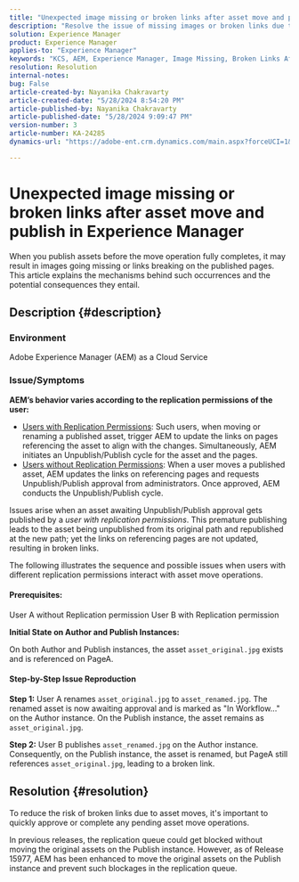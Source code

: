 ```yaml
---
title: "Unexpected image missing or broken links after asset move and publish in Experience Manager"
description: "Resolve the issue of missing images or broken links due to asset moves in Experience Manager."
solution: Experience Manager
product: Experience Manager
applies-to: "Experience Manager"
keywords: "KCS, AEM, Experience Manager, Image Missing, Broken Links After Asset Move and Publish"
resolution: Resolution
internal-notes: 
bug: False
article-created-by: Nayanika Chakravarty
article-created-date: "5/28/2024 8:54:20 PM"
article-published-by: Nayanika Chakravarty
article-published-date: "5/28/2024 9:09:47 PM"
version-number: 3
article-number: KA-24285
dynamics-url: "https://adobe-ent.crm.dynamics.com/main.aspx?forceUCI=1&pagetype=entityrecord&etn=knowledgearticle&id=dd4ace71-341d-ef11-840a-000d3a372703"

---
```

# Unexpected image missing or broken links after asset move and publish in Experience Manager


When you publish assets before the move operation fully completes, it may result in images going missing or links breaking on the published pages. This article explains the mechanisms behind such occurrences and the potential consequences they entail.

## Description {#description}


### <b>Environment</b>

Adobe Experience Manager (AEM) as a Cloud Service

### Issue/Symptoms

<b>AEM’s behavior varies according to the replication permissions of the user:</b>

- <u>Users with Replication Permissions</u>: Such users, when moving or renaming a published asset, trigger AEM to update the links on pages referencing the asset to align with the changes. Simultaneously, AEM initiates an Unpublish/Publish cycle for the asset and the pages.
- <u>Users without Replication Permissions</u>: When a user moves a published asset, AEM updates the links on referencing pages and requests Unpublish/Publish approval from administrators. Once approved, AEM conducts the Unpublish/Publish cycle.


Issues arise when an asset awaiting Unpublish/Publish approval gets published by a *user with replication permissions*. This premature publishing leads to the asset being unpublished from its original path and republished at the new path; yet the links on referencing pages are not updated, resulting in broken links.

The following illustrates the sequence and possible issues when users with different replication permissions interact with asset move operations.

#### <b>Prerequisites:</b>

User A without Replication permission
 User B with Replication permission

<b>Initial State on Author and Publish Instances:</b>

On both Author and Publish instances, the asset `asset_original.jpg` exists and is referenced on PageA.

#### <b>Step-by-Step Issue Reproduction</b>

<b>Step 1:</b> User A renames `asset_original.jpg` to `asset_renamed.jpg`. The renamed asset is now awaiting approval and is marked as "In Workflow..." on the Author instance. On the Publish instance, the asset remains as `asset_original.jpg`.

<b>Step 2:</b> User B publishes `asset_renamed.jpg` on the Author instance. Consequently, on the Publish instance, the asset is renamed, but PageA still references `asset_original.jpg`, leading to a broken link.


## Resolution {#resolution}


To reduce the risk of broken links due to asset moves, it's important to quickly approve or complete any pending asset move operations.

In previous releases, the replication queue could get blocked without moving the original assets on the Publish instance. However, as of Release 15977, AEM has been enhanced to move the original assets on the Publish instance and prevent such blockages in the replication queue.
